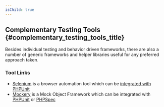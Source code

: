 ```yaml
---
isChild: true
---
```


## Complementary Testing Tools {#complementary_testing_tools_title}

Besides individual testing and behavior driven frameworks, there are also a number of generic frameworks and helper libraries useful for any preferred approach taken.

### Tool Links

* [Selenium](http://seleniumhq.org/) is a browser automation tool which can be [integrated with PHPUnit](http://www.phpunit.de/manual/3.1/en/selenium.html)
* [Mockery](https://github.com/padraic/mockery) is a Mock Object Framework which can be integrated with [PHPUnit](http://phpunit.de/) or [PHPSpec](http://www.phpspec.net/)